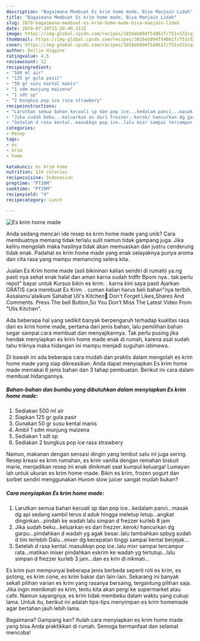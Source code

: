```yaml
---
description: "Bagaimana Membuat Es krim home made, Bisa Manjain Lidah"
title: "Bagaimana Membuat Es krim home made, Bisa Manjain Lidah"
slug: 2878-bagaimana-membuat-es-krim-home-made-bisa-manjain-lidah
date: 2020-07-20T23:20:40.313Z
image: https://img-global.cpcdn.com/recipes/3816eb094f54061f/751x532cq70/es-krim-home-made-foto-resep-utama.jpg
thumbnail: https://img-global.cpcdn.com/recipes/3816eb094f54061f/751x532cq70/es-krim-home-made-foto-resep-utama.jpg
cover: https://img-global.cpcdn.com/recipes/3816eb094f54061f/751x532cq70/es-krim-home-made-foto-resep-utama.jpg
author: Dollie Higgins
ratingvalue: 4.5
reviewcount: 12
recipeingredient:
- "500 ml air"
- "125 gr gula pasir"
- "50 gr susu kental manis"
- "1 sdm munjung maizena"
- "1 sdt sp"
- "2 bungkus pop ice rasa strawbery"
recipeinstructions:
- "Larutkan semua bahan kecuali sp dan pop ice...kedalam panci...masak dg api sedang sambil terus d aduk hingga meletup letup...angkat dinginkan...pindah ke wadah lalu simpan d frezzer kurleb 8 jam"
- "Jika sudah beku...keluarkan es dari frezzer..kerok/ hancurkan dg garpu...pindahkan d wadah yg agak besar..lalu tambahkan spbyg sudah d tim terlebih Dalu...mixer dg kecepatan tinggi sampai kental berjejak..."
- "Setelah d rasa kental..masukkqn pop ice..lalu mixr sampai tercampur rata...matikan mixer pindahkan eskrim ke wadah yg tertutup...lalu simpan d frezzer kurleb 3 jam...dan es krin di nikmati..."
categories:
- Resep
tags:
- es
- krim
- home

katakunci: es krim home 
nutrition: 114 calories
recipecuisine: Indonesian
preptime: "PT30M"
cooktime: "PT39M"
recipeyield: "4"
recipecategory: Lunch

---
```



![Es krim home made](https://img-global.cpcdn.com/recipes/3816eb094f54061f/751x532cq70/es-krim-home-made-foto-resep-utama.jpg)

Anda sedang mencari ide resep es krim home made yang unik? Cara membuatnya memang tidak terlalu sulit namun tidak gampang juga. Jika keliru mengolah maka hasilnya tidak akan memuaskan dan justru cenderung tidak enak. Padahal es krim home made yang enak selayaknya punya aroma dan cita rasa yang mampu memancing selera kita.

Jualan Es Krim home made (asli bikininan kalian sendiri di rumah) ya.ng pasti nya sehat enak halal dan aman karna sudah trdftr Bpom nya.. tak perlu repot&#34; bayar untuk Kursus bikin es krim. . karna kini saya pasti Ajarkan GRATIS cara membuat Es Krim. . cuman kalian harus beli bahan&#34;nya terlbih. Assalamu&#39;alaikum Sahabat Uli&#39;s Kitchen🤗 Don&#39;t Forget Likes,Shares And Comments. Press The bell Button,So You Don&#39;t Miss The Latest Video From &#34;Ulis Kitchen&#34;.

Ada beberapa hal yang sedikit banyak berpengaruh terhadap kualitas rasa dari es krim home made, pertama dari jenis bahan, lalu pemilihan bahan segar sampai cara membuat dan menyajikannya. Tak perlu pusing jika hendak menyiapkan es krim home made enak di rumah, karena asal sudah tahu triknya maka hidangan ini mampu menjadi suguhan istimewa.


Di bawah ini ada beberapa cara mudah dan praktis dalam mengolah es krim home made yang siap dikreasikan. Anda dapat menyiapkan Es krim home made memakai 6 jenis bahan dan 3 tahap pembuatan. Berikut ini cara dalam membuat hidangannya.

<!--inarticleads1-->

##### Bahan-bahan dan bumbu yang dibutuhkan dalam menyiapkan Es krim home made:

1. Sediakan 500 ml air
1. Siapkan 125 gr gula pasir
1. Gunakan 50 gr susu kental manis
1. Ambil 1 sdm munjung maizena
1. Sediakan 1 sdt sp
1. Sediakan 2 bungkus pop ice rasa strawbery


Namun, makanan dengan sensasi dingin yang lembut satu ini juga sering. Resep kreasi es krim rumahan, es krim vanilla dengan remahan biskuit marie, menjadikan resep ini enak dinikmati saat kumpul keluarga! Lumayan lah untuk ukuran es krim home-made. Bikin es krim, frozen yogurt dan sorbet sendiri menggunakan Hurom slow juicer sangat mudah bukan? 

<!--inarticleads2-->

##### Cara menyiapkan Es krim home made:

1. Larutkan semua bahan kecuali sp dan pop ice...kedalam panci...masak dg api sedang sambil terus d aduk hingga meletup letup...angkat dinginkan...pindah ke wadah lalu simpan d frezzer kurleb 8 jam
1. Jika sudah beku...keluarkan es dari frezzer..kerok/ hancurkan dg garpu...pindahkan d wadah yg agak besar..lalu tambahkan spbyg sudah d tim terlebih Dalu...mixer dg kecepatan tinggi sampai kental berjejak...
1. Setelah d rasa kental..masukkqn pop ice..lalu mixr sampai tercampur rata...matikan mixer pindahkan eskrim ke wadah yg tertutup...lalu simpan d frezzer kurleb 3 jam...dan es krin di nikmati...


Es krim pun mempunyai beberapa jenis berbeda seperti roti es krim, es potong, es krim cone, es krim bakar dan lain-lain. Sekarang ini banyak sekali pilihan varian es krim yang rasanya bersaing, tergantung pilihan saja. Jika ingin menikmati es krim, tentu kita akan pergi ke supermarket atau cafe. Namun sayangnya, es krim tidak membeku dalam waktu yang cukup lama. Untuk itu, berikut ini adalah tips-tips menyimpan es krim homemade agar bertahan jauh lebih lama. 

Bagaimana? Gampang kan? Itulah cara menyiapkan es krim home made yang bisa Anda praktikkan di rumah. Semoga bermanfaat dan selamat mencoba!
